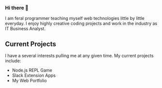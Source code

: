 ### Hi there 👋

I am feral programmer teaching myself web technologies little by little everyday.
I enjoy highly creative coding projects and work in the industry as IT Business Analyst.

## Current Projects

I have a several interests pulling me at any given time. My current projects include:

- Node.js REPL Game
- Slack Extension Apps
- My Web Portfolio

<!--
**jmdimmick/jmdimmick** is a ✨ _special_ ✨ repository because its `README.md` (this file) appears on your GitHub profile.

Here are some ideas to get you started:

- 🔭 I’m currently working on ...
- 🌱 I’m currently learning ...
- 👯 I’m looking to collaborate on ...
- 🤔 I’m looking for help with ...
- 💬 Ask me about ...
- 📫 How to reach me: ...
- 😄 Pronouns: ...
- ⚡ Fun fact: ...
-->
